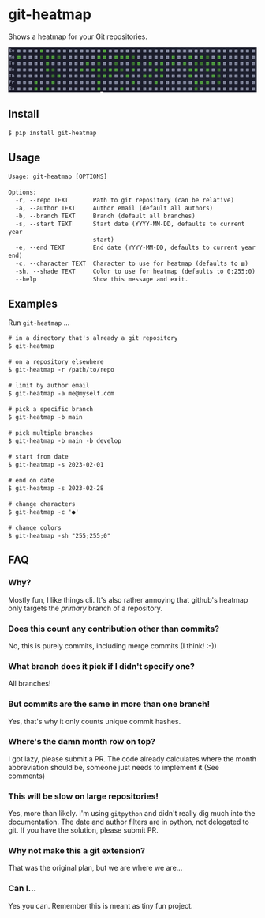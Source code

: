 # git-heatmap

Shows a heatmap for your Git repositories.

![Screenshot](screenshot.png)

## Install

```
$ pip install git-heatmap
```

## Usage

```
Usage: git-heatmap [OPTIONS]

Options:
  -r, --repo TEXT       Path to git repository (can be relative)
  -a, --author TEXT     Author email (default all authors)
  -b, --branch TEXT     Branch (default all branches)
  -s, --start TEXT      Start date (YYYY-MM-DD, defaults to current year
                        start)
  -e, --end TEXT        End date (YYYY-MM-DD, defaults to current year end)
  -c, --character TEXT  Character to use for heatmap (defaults to ▧)
  -sh, --shade TEXT     Color to use for heatmap (defaults to 0;255;0)
  --help                Show this message and exit.
```

##  Examples

Run `git-heatmap` ...

```
# in a directory that's already a git repository
$ git-heatmap

# on a repository elsewhere
$ git-heatmap -r /path/to/repo

# limit by author email
$ git-heatmap -a me@myself.com

# pick a specific branch
$ git-heatmap -b main

# pick multiple branches
$ git-heatmap -b main -b develop

# start from date
$ git-heatmap -s 2023-02-01

# end on date
$ git-heatmap -s 2023-02-28

# change characters
$ git-heatmap -c '●'

# change colors
$ git-heatmap -sh "255;255;0"
```

## FAQ

### Why?

Mostly fun, I like things cli. It's also rather annoying that github's heatmap only targets the _primary_ branch of a repository.

### Does this count any contribution other than commits?

No, this is purely commits, including merge commits (I think! :-))

### What branch does it pick if I didn't specify one?

All branches!

### But commits are the same in more than one branch!

Yes, that's why it only counts unique commit hashes.

### Where's the damn month row on top?

I got lazy, please submit a PR. The code already calculates where the month abbreviation should be, someone just needs to implement it (See comments)

### This will be slow on large repositories!

Yes, more than likely. I'm using `gitpython` and didn't really dig much into the documentation. The date and author filters are in python, not delegated to git. If you have the solution, please submit PR.

### Why not make this a git extension?

That was the original plan, but we are where we are...

### Can I...

Yes you can. Remember this is meant as tiny fun project.
